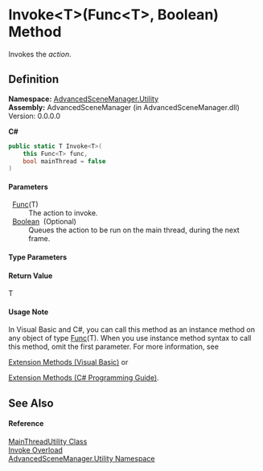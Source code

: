 # Invoke&lt;T&gt;(Func&lt;T&gt;, Boolean) Method


Invokes the *action*.



## Definition
**Namespace:** <a href="N_AdvancedSceneManager_Utility">AdvancedSceneManager.Utility</a>  
**Assembly:** AdvancedSceneManager (in AdvancedSceneManager.dll) Version: 0.0.0.0

**C#**
``` C#
public static T Invoke<T>(
	this Func<T> func,
	bool mainThread = false
)

```



#### Parameters
<dl><dt>  <a href="https://learn.microsoft.com/dotnet/api/system.func-1" target="_blank" rel="noopener noreferrer">Func</a>(T)</dt><dd>The action to invoke.</dd><dt>  <a href="https://learn.microsoft.com/dotnet/api/system.boolean" target="_blank" rel="noopener noreferrer">Boolean</a>  (Optional)</dt><dd>Queues the action to be run on the main thread, during the next frame.</dd></dl>

#### Type Parameters
<dl><dt /><dd /></dl>

#### Return Value
T

#### Usage Note
In Visual Basic and C#, you can call this method as an instance method on any object of type <a href="https://learn.microsoft.com/dotnet/api/system.func-1" target="_blank" rel="noopener noreferrer">Func</a>(T). When you use instance method syntax to call this method, omit the first parameter. For more information, see <a href="https://docs.microsoft.com/dotnet/visual-basic/programming-guide/language-features/procedures/extension-methods" target="_blank" rel="noopener noreferrer">

Extension Methods (Visual Basic)</a> or <a href="https://docs.microsoft.com/dotnet/csharp/programming-guide/classes-and-structs/extension-methods" target="_blank" rel="noopener noreferrer">

Extension Methods (C# Programming Guide)</a>.

## See Also


#### Reference
<a href="T_AdvancedSceneManager_Utility_MainThreadUtility">MainThreadUtility Class</a>  
<a href="Overload_AdvancedSceneManager_Utility_MainThreadUtility_Invoke">Invoke Overload</a>  
<a href="N_AdvancedSceneManager_Utility">AdvancedSceneManager.Utility Namespace</a>  
